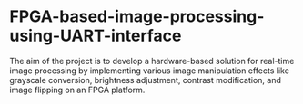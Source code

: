 # FPGA-based-image-processing-using-UART-interface
The aim of the project is to develop a hardware-based solution for real-time image processing by implementing various image manipulation effects like grayscale conversion, brightness adjustment, contrast modification, and image flipping on an FPGA platform.
